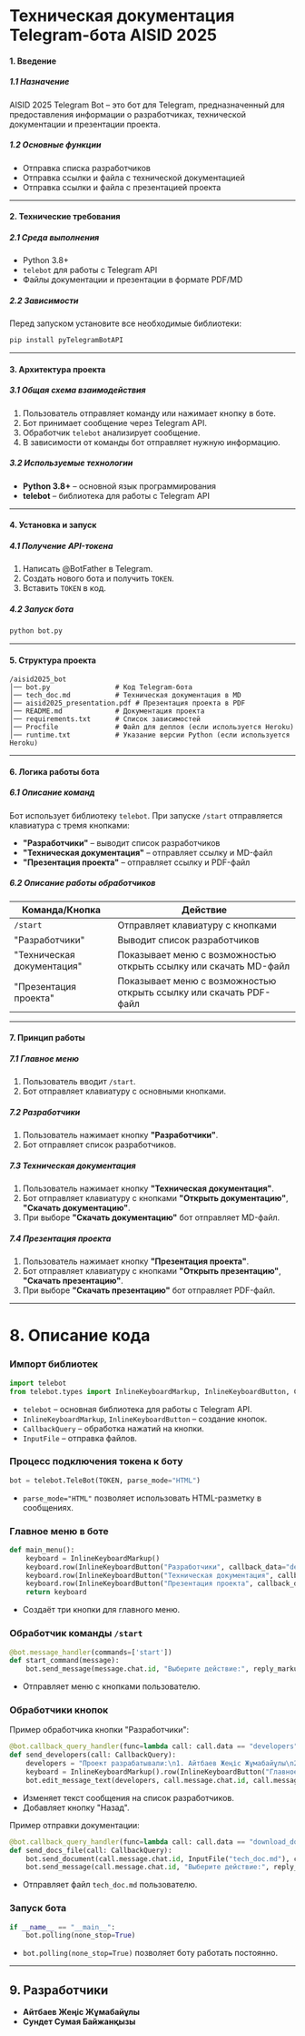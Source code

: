 # Техническая документация Telegram-бота AISID 2025

#### 1. Введение
##### 1.1 Назначение
AISID 2025 Telegram Bot – это бот для Telegram, предназначенный для предоставления информации о разработчиках, технической документации и презентации проекта.

##### 1.2 Основные функции
- Отправка списка разработчиков
- Отправка ссылки и файла с технической документацией
- Отправка ссылки и файла с презентацией проекта

---

#### 2. Технические требования
##### 2.1 Среда выполнения
- Python 3.8+
- `telebot` для работы с Telegram API
- Файлы документации и презентации в формате PDF/MD

##### 2.2 Зависимости
Перед запуском установите все необходимые библиотеки:
```bash
pip install pyTelegramBotAPI
```

---

#### 3. Архитектура проекта
##### 3.1 Общая схема взаимодействия
1. Пользователь отправляет команду или нажимает кнопку в боте.
2. Бот принимает сообщение через Telegram API.
3. Обработчик `telebot` анализирует сообщение.
4. В зависимости от команды бот отправляет нужную информацию.

##### 3.2 Используемые технологии
- **Python 3.8+** – основной язык программирования
- **telebot** – библиотека для работы с Telegram API

---

#### 4. Установка и запуск
##### 4.1 Получение API-токена
1. Написать @BotFather в Telegram.
2. Создать нового бота и получить `TOKEN`.
3. Вставить `TOKEN` в код.

##### 4.2 Запуск бота
```bash
python bot.py
```

---

#### 5. Структура проекта
```
/aisid2025_bot
│── bot.py                # Код Telegram-бота
│── tech_doc.md           # Техническая документация в MD
│── aisid2025_presentation.pdf # Презентация проекта в PDF
│── README.md             # Документация проекта
│── requirements.txt      # Список зависимостей
│── Procfile              # Файл для деплоя (если используется Heroku)
│── runtime.txt           # Указание версии Python (если используется Heroku)
```

---

#### 6. Логика работы бота
##### 6.1 Описание команд
Бот использует библиотеку `telebot`. При запуске `/start` отправляется клавиатура с тремя кнопками:

- **"Разработчики"** – выводит список разработчиков
- **"Техническая документация"** – отправляет ссылку и MD-файл
- **"Презентация проекта"** – отправляет ссылку и PDF-файл

##### 6.2 Описание работы обработчиков
| Команда/Кнопка             | Действие |
|----------------------------|--------------------------------|
| `/start`                   | Отправляет клавиатуру с кнопками |
| "Разработчики"             | Выводит список разработчиков |
| "Техническая документация" | Показывает меню с возможностью открыть ссылку или скачать MD-файл |
| "Презентация проекта"      | Показывает меню с возможностью открыть ссылку или скачать PDF-файл |

---

#### 7. Принцип работы
##### 7.1 Главное меню
1. Пользователь вводит `/start`.
2. Бот отправляет клавиатуру с основными кнопками.

##### 7.2 Разработчики
1. Пользователь нажимает кнопку **"Разработчики"**.
2. Бот отправляет список разработчиков.

##### 7.3 Техническая документация
1. Пользователь нажимает кнопку **"Техническая документация"**.
2. Бот отправляет клавиатуру с кнопками **"Открыть документацию"**, **"Скачать документацию"**.
3. При выборе **"Скачать документацию"** бот отправляет MD-файл.

##### 7.4 Презентация проекта
1. Пользователь нажимает кнопку **"Презентация проекта"**.
2. Бот отправляет клавиатуру с кнопками **"Открыть презентацию"**, **"Скачать презентацию"**.
3. При выборе **"Скачать презентацию"** бот отправляет PDF-файл.

---

# 8. Описание кода
### Импорт библиотек
```python
import telebot
from telebot.types import InlineKeyboardMarkup, InlineKeyboardButton, CallbackQuery, InputFile
```
- `telebot` – основная библиотека для работы с Telegram API.
- `InlineKeyboardMarkup`, `InlineKeyboardButton` – создание кнопок.
- `CallbackQuery` – обработка нажатий на кнопки.
- `InputFile` – отправка файлов.

### Процесс подключения токена к боту
```python
bot = telebot.TeleBot(TOKEN, parse_mode="HTML")
```
- `parse_mode="HTML"` позволяет использовать HTML-разметку в сообщениях.

### Главное меню в боте
```python
def main_menu():
    keyboard = InlineKeyboardMarkup()
    keyboard.row(InlineKeyboardButton("Разработчики", callback_data="developers"))
    keyboard.row(InlineKeyboardButton("Техническая документация", callback_data="docs"))
    keyboard.row(InlineKeyboardButton("Презентация проекта", callback_data="presentation"))
    return keyboard
```
- Создаёт три кнопки для главного меню.

### Обработчик команды `/start`
```python
@bot.message_handler(commands=['start'])
def start_command(message):
    bot.send_message(message.chat.id, "Выберите действие:", reply_markup=main_menu())
```
- Отправляет меню с кнопками пользователю.

### Обработчики кнопок
Пример обработчика кнопки "Разработчики":
```python
@bot.callback_query_handler(func=lambda call: call.data == "developers")
def send_developers(call: CallbackQuery):
    developers = "Проект разрабатывали:\n1. Айтбаев Жеңіс Жұмабайұлы\n2. Сундет Сумая Байжанқызы"
    keyboard = InlineKeyboardMarkup().row(InlineKeyboardButton("Главное меню", callback_data="back"))
    bot.edit_message_text(developers, call.message.chat.id, call.message.message_id, reply_markup=keyboard)
```
- Изменяет текст сообщения на список разработчиков.
- Добавляет кнопку "Назад".

Пример отправки документации:
```python
@bot.callback_query_handler(func=lambda call: call.data == "download_docs")
def send_docs_file(call: CallbackQuery):
    bot.send_document(call.message.chat.id, InputFile("tech_doc.md"), caption="📄 Техническая документация")
    bot.send_message(call.message.chat.id, "Выберите действие:", reply_markup=main_menu())
```
- Отправляет файл `tech_doc.md` пользователю.

### Запуск бота
```python
if __name__ == "__main__":
    bot.polling(none_stop=True)
```
- `bot.polling(none_stop=True)` позволяет боту работать постоянно.

---

## 9. Разработчики
- **Айтбаев Жеңіс Жұмабайұлы**
- **Сундет Сумая Байжанқызы**
